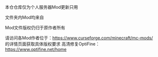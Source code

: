 本仓仓库仅为个人服务器Mod更新只用

文件夹内Mod均来自

Mod文件版权仍归于原作者所有

请访问各Mod作者位于：https://www.curseforge.com/minecraft/mc-mods/ 的详情页面获取具体版权要求
高清修复OptiFine：https://www.optifine.net/home
